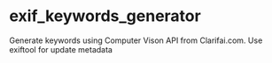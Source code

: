 # exif_keywords_generator
Generate keywords using Computer Vison API from Clarifai.com. Use exiftool for update metadata
